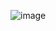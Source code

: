 ![image](https://github.com/ChicoState/UX-FriendHub/assets/123776294/28c3dff5-8264-492e-848f-ca8cef041ae1)
